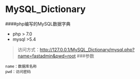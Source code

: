 # MySQL_Dictionary
####php编写的MySQL数据字典
* php > 7.0
* mysql >5.4
> 访问方式：http://127.0.0.1/MySQL_Dictionary/mysql.php?name=fastadmin&pwd=root
###参数
```
name：数据库名称
pwd：访问密码
```
